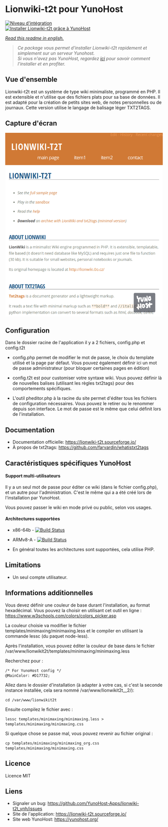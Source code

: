 

# Lionwiki-t2t pour YunoHost


[![Niveau d'intégration](https://dash.yunohost.org/integration/lionwiki-t2t.svg)](https://dash.yunohost.org/appci/app/lionwiki-t2t)  
[![Installer Lionwiki-t2t grâce à YunoHost](https://install-app.yunohost.org/install-with-yunohost.png)](https://install-app.yunohost.org/?app=lionwiki-t2t)


*[Read this readme in english.](./README.md)* 

> *Ce package vous permet d'installer Lionwiki-t2t rapidement et simplement sur un serveur Yunohost.  
Si vous n'avez pas YunoHost, regardez [ici](https://yunohost.org/#/install) pour savoir comment l'installer et en profiter.*

## Vue d'ensemble

Lionwiki-t2t est un système de type wiki minimaliste, programmé en PHP. Il est extensible et n'utilise que des fichiers plats pour sa base de données. Il est adapté pour la création de petits sites web, de notes personnelles ou de journaux. Cette version utilise le langage de balisage léger TXT2TAGS.


## Capture d'écran

![](screenshot_lionwikit2t.png)


## Configuration

Dans le dossier racine de l'application il y a 2 fichiers, config.php et config.t2t

- config.php permet de modifier le mot de passe, le choix du template utilisé et la page par défaut. Vous pouvez également définir ici un mot de passe administrateur (pour bloquer certaines pages en édition)

- config.t2t est pour customiser votre syntaxe wiki. Vous pouvez définir là de nouvelles balises (utilisant les règles txt2tags) pour des comportements spécifiques.

- L'outil pheditor.php à la racine du site permet d'éditer tous les fichiers de configuration nécessaires. Vous pouvez le retirer ou le renommer depuis son interface. Le mot de passe est le même que celui définit lors de l'installation.


## Documentation

 * Documentation officielle: https://lionwiki-t2t.sourceforge.io/
 * À propos de txt2tags: https://github.com/farvardin/whatistxt2tags

## Caractéristiques spécifiques YunoHost

#### Support multi-utilisateurs

Il y a un seul mot de passe pour éditer ce wiki (dans le fichier config.php), et un autre pour l'administration. C'est le même qui a a été créé lors de l'installation par YunoHost.

Vous pouvez passer le wiki en mode privé ou public, selon vos usages.


#### Architectures supportées

* x86-64b - [![Build Status](https://ci-apps.yunohost.org/ci/logs/lionwikit2t%20%28Apps%29.svg)](https://ci-apps.yunohost.org/ci/apps/lionwikit2t/)
* ARMv8-A - [![Build Status](https://ci-apps-arm.yunohost.org/ci/logs/lionwikit2t%20%28Apps%29.svg)](https://ci-apps-arm.yunohost.org/ci/apps/lionwikit2t/)

* En général toutes les architectures sont supportées, cela utilise PHP.

## Limitations

* Un seul compte utilisateur. 


## Informations additionnelles

Vous devez définir une couleur de base durant l'installation, au format hexadécimal. Vous pouvez la choisir en utilisant cet outil en ligne : https://www.w3schools.com/colors/colors_picker.asp

La couleur choisie va modifier le fichier templates/minimaxing/minimaxing.less et le compiler en utilisant la commande lessc (du paquet node-less).

Après l'installation, vous pouvez éditer la couleur de base dans le fichier /var/www/lionwikit2t/templates/minimaxing/minimaxing.less 

Recherchez pour :

```
/* For YunoHost config */
@MainColor: #D17732;
```

Allez dans le dossier d'installation (à adapter à votre cas, si c'est la seconde instance installée, cela sera nommé /var/www/lionwikit2t__2/):

```
cd /var/www/lionwikit2t
```

Ensuite compilez le fichier avec :

```
lessc templates/minimaxing/minimaxing.less > templates/minimaxing/minimaxing.css
```

Si quelque chose se passe mal, vous pouvez revenir au fichier original :

```
cp templates/minimaxing/minimaxing_org.css templates/minimaxing/minimaxing.css
```

## Licence

Licence MIT


## Liens

 * Signaler un bug: https://github.com/YunoHost-Apps/lionwiki-t2t_ynh/issues
 * Site de l'application: https://lionwiki-t2t.sourceforge.io/
 * Site web YunoHost: https://yunohost.org/


